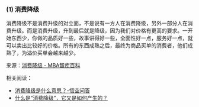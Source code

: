 ### (1) 消费降级

消费降级不是消费升级的对立面，不是说有一方人在消费降级，另外一部分人在消费升级。而是消费升级，升到最后就是降级，因为我们对价格有更高的要求。一开始东西少，你做的品质好一些，故事讲得好一些，全面性好一点，服务好一点，就可以卖出比较好的价格。所有的东西成熟之后，最终为商品买单的消费者，他们成熟了，为溢价买单会越来越少。

来源：[消费降级 - MBA智库百科](https://wiki.mbalib.com/wiki/%E6%B6%88%E8%B4%B9%E9%99%8D%E7%BA%A7)

相关阅读：

- [消费降级是什么意思？-悟空问答](https://www.wukong.com/question/6599368213262237955/?minorId=6622831246479196419)
- [什么是“消费降级”，它又是如何产生的？](https://www.iyiou.com/p/71662.html)